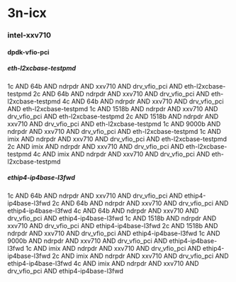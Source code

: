 # 3n-icx
### intel-xxv710
#### dpdk-vfio-pci
##### eth-l2xcbase-testpmd
1c AND 64b AND ndrpdr AND xxv710 AND drv_vfio_pci AND eth-l2xcbase-testpmd
2c AND 64b AND ndrpdr AND xxv710 AND drv_vfio_pci AND eth-l2xcbase-testpmd
4c AND 64b AND ndrpdr AND xxv710 AND drv_vfio_pci AND eth-l2xcbase-testpmd
1c AND 1518b AND ndrpdr AND xxv710 AND drv_vfio_pci AND eth-l2xcbase-testpmd
2c AND 1518b AND ndrpdr AND xxv710 AND drv_vfio_pci AND eth-l2xcbase-testpmd
1c AND 9000b AND ndrpdr AND xxv710 AND drv_vfio_pci AND eth-l2xcbase-testpmd
1c AND imix AND ndrpdr AND xxv710 AND drv_vfio_pci AND eth-l2xcbase-testpmd
2c AND imix AND ndrpdr AND xxv710 AND drv_vfio_pci AND eth-l2xcbase-testpmd
4c AND imix AND ndrpdr AND xxv710 AND drv_vfio_pci AND eth-l2xcbase-testpmd
##### ethip4-ip4base-l3fwd
1c AND 64b AND ndrpdr AND xxv710 AND drv_vfio_pci AND ethip4-ip4base-l3fwd
2c AND 64b AND ndrpdr AND xxv710 AND drv_vfio_pci AND ethip4-ip4base-l3fwd
4c AND 64b AND ndrpdr AND xxv710 AND drv_vfio_pci AND ethip4-ip4base-l3fwd
1c AND 1518b AND ndrpdr AND xxv710 AND drv_vfio_pci AND ethip4-ip4base-l3fwd
2c AND 1518b AND ndrpdr AND xxv710 AND drv_vfio_pci AND ethip4-ip4base-l3fwd
1c AND 9000b AND ndrpdr AND xxv710 AND drv_vfio_pci AND ethip4-ip4base-l3fwd
1c AND imix AND ndrpdr AND xxv710 AND drv_vfio_pci AND ethip4-ip4base-l3fwd
2c AND imix AND ndrpdr AND xxv710 AND drv_vfio_pci AND ethip4-ip4base-l3fwd
4c AND imix AND ndrpdr AND xxv710 AND drv_vfio_pci AND ethip4-ip4base-l3fwd
